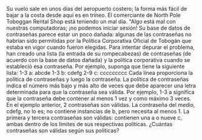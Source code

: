Su vuelo sale en unos días del aeropuerto costero; la forma más fácil de bajar a la costa desde aquí es en trineo.
El comerciante de North Pole Toboggan Rental Shop está teniendo un mal día. "Algo está mal con nuestras computadoras; ¡no podemos iniciar sesión!
Su base de datos de contraseñas parece estar un poco dañada: algunas de las contraseñas no habrían sido permitidas por la Política Corporativa Oficial de Tobogán que estaba en vigor cuando fueron elegidas.
Para intentar depurar el problema, han creado una lista (la entrada de su rompecabezas) de contraseñas (de acuerdo con la base de datos dañada) y la política corporativa cuando se estableció esa contraseña.
Por ejemplo, suponga que tiene la siguiente lista:
1-3 a: abcde
1-3 b: cdefg
2-9 c: ccccccccc
Cada línea proporciona la política de contraseñas y luego la contraseña.
La política de contraseñas indica el número más bajo y más alto de veces que debe aparecer una letra determinada para que la contraseña sea válida. Por ejemplo, 1-3 a significa que la contraseña debe contener al menos 1 vez y como máximo 3 veces.
En el ejemplo anterior, 2 contraseñas son válidas.
La contraseña del medio, cdefg, no lo es; no contiene instancias de b, pero necesita al menos 1.
La primera y tercera contraseñas son válidas: contienen una a o nueve c, ambas dentro de los límites de sus respectivas políticas. ¿Cuántas contraseñas son válidas según sus políticas?
